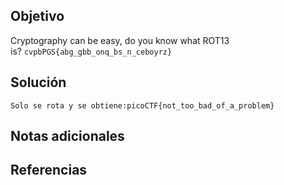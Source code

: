 ## Objetivo
Cryptography can be easy, do you know what ROT13 is? `cvpbPGS{abg_gbb_onq_bs_n_ceboyrz}`
## Solución
```
Solo se rota y se obtiene:picoCTF{not_too_bad_of_a_problem}
```
## Notas adicionales
## Referencias 